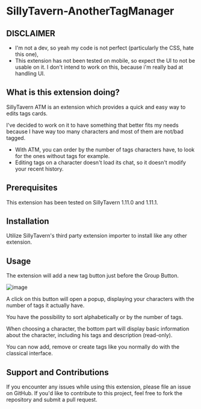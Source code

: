 # SillyTavern-AnotherTagManager

## DISCLAIMER
* I'm not a dev, so yeah my code is not perfect (particularly the CSS, hate this one),
* This extension has not been tested on mobile, so expect the UI to not be usable on it. I don't intend to work on this, because i'm really bad at handling UI.

## What is this extension doing?

SillyTavern ATM is an extension which provides a quick and easy way to edits tags cards.

I've decided to work on it to have something that better fits my needs because I have way too many characters and most of them are not/bad tagged.

* With ATM, you can order by the number of tags characters have, to look for the ones without tags for example.
* Editing tags on a character doesn't load its chat, so it doesn't modify your recent history.

## Prerequisites

This extension has been tested on SillyTavern 1.11.0 and 1.11.1.

## Installation

Utilize SillyTavern's third party extension importer to install like any other extension.

## Usage

The extension will add a new tag button just before the Group Button.

![image](https://github.com/sakhavhyand/SillyTavern-TagManager/assets/23568313/ee81ab43-b1ea-4a47-97f9-6b0fc948f0d7)

A click on this button will open a popup, displaying your characters with the number of tags it actually have.

You have the possibility to sort alphabetically or by the number of tags.

When choosing a character, the bottom part will display basic information about the character, including his tags and description (read-only).

You can now add, remove or create tags like you normally do with the classical interface.

## Support and Contributions

If you encounter any issues while using this extension, please file an issue on GitHub. If you'd like to contribute to this project, feel free to fork the repository and submit a pull request.
